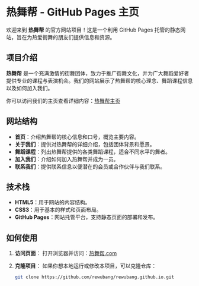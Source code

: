 # 热舞帮 - GitHub Pages 主页

欢迎来到 **热舞帮** 的官方网站项目！这是一个利用 GitHub Pages 托管的静态网站，旨在为热爱街舞的朋友们提供信息和资源。

## 项目介绍

**热舞帮** 是一个充满激情的街舞团体，致力于推广街舞文化，并为广大舞蹈爱好者提供专业的课程与表演机会。我们的网站展示了热舞帮的核心理念、舞蹈课程信息以及如何加入我们。

你可以访问我们的主页查看详细内容：[热舞帮主页](https://rewubang.github.io)

## 网站结构

- **首页**：介绍热舞帮的核心信息和口号，概览主要内容。
- **关于我们**：提供对热舞帮的详细介绍，包括团体背景和愿景。
- **舞蹈课程**：列出热舞帮提供的各类舞蹈课程，适合不同水平的舞者。
- **加入我们**：介绍如何加入热舞帮并成为一员。
- **联系我们**：提供联系信息以便潜在的会员或合作伙伴与我们联系。

## 技术栈

- **HTML5**：用于网站的内容结构。
- **CSS3**：用于基本的样式和页面布局。
- **GitHub Pages**：网站托管平台，支持静态页面的部署和发布。

## 如何使用

1. **访问页面**：
   打开浏览器并访问：[热舞帮.com](http://热舞帮.com)

2. **克隆项目**：
   如果你想本地运行或修改本项目，可以克隆仓库：
   ```bash
   git clone https://github.com/rewubang/rewubang.github.io.git
